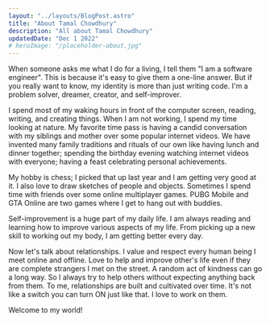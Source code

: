 ```yaml
---
layout: "../layouts/BlogPost.astro"
title: "About Tamal Chowdhury"
description: "All about Tamal Chowdhury"
updatedDate: "Dec 1 2022"
# heroImage: "/placeholder-about.jpg"
---
```


When someone asks me what I do for a living, I tell them "I am a software engineer". This is because it's easy to give them a one-line answer. But if you really want to know, my identity is more than just writing code. I'm a problem solver, dreamer, creator, and self-improver.

I spend most of my waking hours in front of the computer screen, reading, writing, and creating things. When I am not working, I spend my time looking at nature. My favorite time pass is having a candid conversation with my siblings and mother over some popular internet videos. We have invented many family traditions and rituals of our own like having lunch and dinner together; spending the birthday evening watching internet videos with everyone; having a feast celebrating personal achievements.

My hobby is chess; I picked that up last year and I am getting very good at it. I also love to draw sketches of people and objects. Sometimes I spend time with friends over some online multiplayer games. PUBG Mobile and GTA Online are two games where I get to hang out with buddies.

Self-improvement is a huge part of my daily life. I am always reading and learning how to improve various aspects of my life. From picking up a new skill to working out my body, I am getting better every day.

Now let's talk about relationships. I value and respect every human being I meet online and offline. Love to help and improve other's life even if they are complete strangers I met on the street. A random act of kindness can go a long way. So I always try to help others without expecting anything back from them. To me, relationships are built and cultivated over time. It's not like a switch you can turn ON just like that. I love to work on them.

Welcome to my world!
